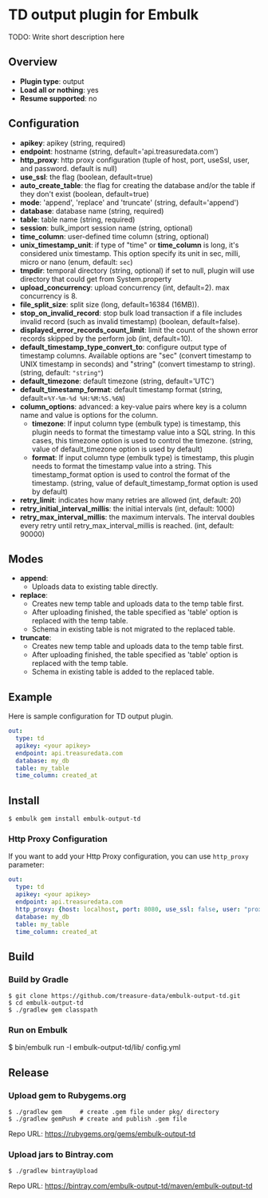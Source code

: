 # TD output plugin for Embulk

TODO: Write short description here

## Overview

* **Plugin type**: output
* **Load all or nothing**: yes
* **Resume supported**: no

## Configuration

- **apikey**: apikey (string, required)
- **endpoint**: hostname (string, default='api.treasuredata.com')
- **http_proxy**: http proxy configuration (tuple of host, port, useSsl, user, and password. default is null)
- **use_ssl**: the flag (boolean, default=true)
- **auto_create_table**: the flag for creating the database and/or the table if they don't exist (boolean, default=true)
- **mode**: 'append', 'replace' and 'truncate' (string, default='append')
- **database**: database name (string, required)
- **table**: table name (string, required)
- **session**: bulk_import session name (string, optional)
- **time_column**: user-defined time column (string, optional)
- **unix_timestamp_unit**: if type of "time" or **time_column** is long, it's considered unix timestamp. This option specify its unit in sec, milli, micro or nano (enum, default: `sec`)
- **tmpdir**: temporal directory (string, optional) if set to null, plugin will use directory that could get from System.property
- **upload_concurrency**: upload concurrency (int, default=2). max concurrency is 8.
- **file_split_size**: split size (long, default=16384 (16MB)).
- **stop_on_invalid_record**: stop bulk load transaction if a file includes invalid record (such as invalid timestamp) (boolean, default=false).
- **displayed_error_records_count_limit**: limit the count of the shown error records skipped by the perform job (int, default=10).
- **default_timestamp_type_convert_to**: configure output type of timestamp columns. Available options are "sec" (convert timestamp to UNIX timestamp in seconds) and "string" (convert timestamp to string). (string, default: `"string"`)
- **default_timezone**: default timezone (string, default='UTC')
- **default_timestamp_format**: default timestamp format (string, default=`%Y-%m-%d %H:%M:%S.%6N`)
- **column_options**: advanced: a key-value pairs where key is a column name and value is options for the column.
  - **timezone**: If input column type (embulk type) is timestamp, this plugin needs to format the timestamp value into a SQL string. In this cases, this timezone option is used to control the timezone. (string, value of default_timezone option is used by default)
  - **format**: If input column type (embulk type) is timestamp, this plugin needs to format the timestamp value into a string. This timestamp_format option is used to control the format of the timestamp. (string, value of default_timestamp_format option is used by default)
- **retry_limit**: indicates how many retries are allowed (int, default: 20)
- **retry_initial_interval_millis**: the initial intervals (int, default: 1000)
- **retry_max_interval_millis**: the maximum intervals. The interval doubles every retry until retry_max_interval_millis is reached. (int, default: 90000)

## Modes
* **append**:
  - Uploads data to existing table directly.
* **replace**:
  - Creates new temp table and uploads data to the temp table first.
  - After uploading finished, the table specified as 'table' option is replaced with the temp table.
  - Schema in existing table is not migrated to the replaced table.
* **truncate**:
  - Creates new temp table and uploads data to the temp table first.
  - After uploading finished, the table specified as 'table' option is replaced with the temp table.
  - Schema in existing table is added to the replaced table.

## Example
Here is sample configuration for TD output plugin.
```yaml
out:
  type: td
  apikey: <your apikey>
  endpoint: api.treasuredata.com
  database: my_db
  table: my_table
  time_column: created_at
```

## Install

```
$ embulk gem install embulk-output-td
```

### Http Proxy Configuration
If you want to add your Http Proxy configuration, you can use `http_proxy` parameter:
```yaml
out:
  type: td
  apikey: <your apikey>
  endpoint: api.treasuredata.com
  http_proxy: {host: localhost, port: 8080, use_ssl: false, user: "proxyuser", password: "PASSWORD"}
  database: my_db
  table: my_table
  time_column: created_at
```



## Build

### Build by Gradle
```
$ git clone https://github.com/treasure-data/embulk-output-td.git
$ cd embulk-output-td
$ ./gradlew gem classpath
```

### Run on Embulk
$ bin/embulk run -I embulk-output-td/lib/ config.yml

## Release

### Upload gem to Rubygems.org

```
$ ./gradlew gem     # create .gem file under pkg/ directory
$ ./gradlew gemPush # create and publish .gem file
```

Repo URL: https://rubygems.org/gems/embulk-output-td

### Upload jars to Bintray.com

```
$ ./gradlew bintrayUpload
```

Repo URL: https://bintray.com/embulk-output-td/maven/embulk-output-td